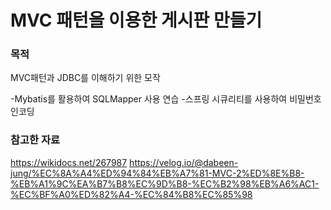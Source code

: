 
# MVC 패턴을 이용한 게시판 만들기

### 목적
MVC패턴과 JDBC를 이해하기 위한 모작

-Mybatis를 활용하여 SQLMapper 사용 연습
-스프링 시큐리티를 사용하여 비밀번호 인코딩

### 참고한 자료
https://wikidocs.net/267987
https://velog.io/@dabeen-jung/%EC%8A%A4%ED%94%84%EB%A7%81-MVC-2%ED%8E%B8-%EB%A1%9C%EA%B7%B8%EC%9D%B8-%EC%B2%98%EB%A6%AC1-%EC%BF%A0%ED%82%A4-%EC%84%B8%EC%85%98

